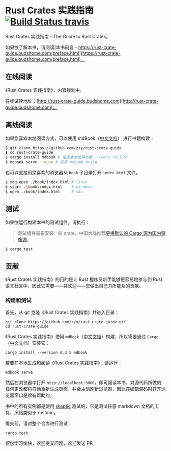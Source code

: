 # Rust Crates 实践指南 &emsp; [![Build Status travis]][travis]

[Build Status travis]: https://api.travis-ci.com/zzy/rust-crate-guide.svg?branch=master
[travis]: https://travis-ci.com/zzy/rust-crate-guide

Rust Crates 实践指南 - The Guide to Rust Crates。

如果欲了解本书，请阅读[本书前言 - https://rust-crate-guide.budshome.com/preface.html](https://rust-crate-guide.budshome.com/preface.html)。

## 在线阅读

《Rust Crates 实践指南》，内容规划中。

在线试读地址：[http://rust-crate-guide.budshome.com](http://rust-crate-guide.budshome.com)。

## 离线阅读

如果您喜欢本地阅读方式，可以使用 mdBook（[中文文档](https://mdbook.budshome.com)） 进行书籍构建：

```bash
$ git clone https://github.com/zzy/rust-crate-guide
$ cd rust-crate-guide
$ cargo install mdbook # 指定版本使用参数：--vers "0.3.5"
$ mdbook serve --open # 或者 mdbook build
```

也可以直接用您喜欢的浏览器从 `book` 子目录打开 `index.html` 文件。

```bash
$ xdg-open ./book/index.html # linux
$ start .\book\index.html    # windows
$ open ./book/index.html     # mac
```

## 测试

如果欲运行构建本书的测试组件，请执行：

> 测试组件需要安装一些 crate，中国大陆推荐[更换默认的 Cargo 源为国内镜像源](https://cargo.budshome.com/reference/source-replacement.html)。

```bash
$ cargo test
```

## 贡献

《Rust Crates 实践指南》的目的是让 Rust 程序员新手能够更容易地参与到 Rust 语言社区中，因此它需要——并欢迎——您做出自己力所能及的贡献。

### 构建和测试

首先，从 git 克隆《Rust Crates 实践指南》并进入目录：

```
git clone https://github.com/zzy/rust-crate-guide.git
cd rust-crate-guide
```

《Rust Crates 实践指南》使用 `mdBook`（[中文文档](https://mdbook.budshome.com)）构建，所以需要通过 `Cargo`（[中文文档](https://cargo.budshome.com)）安装它：

```
cargo install --version 0.3.5 mdbook
```

若要在本地生成和阅读《Rust Crates 实践指南》，请运行：

```
mdbook serve
```

然后在浏览器中打开 `http://localhost:3000`，即可阅读本书。对源代码所做的任何更改都将自动重新生成页面，并会主动刷新浏览器，因此在编辑源码时打开浏览器窗口是很有帮助的。

书中的所有实例都是使用 [skeptic](https://github.com/brson/rust-skeptic) 测试的，它是测试任意 markdown 文档的工具，风格类似于 rustdoc。

提交前，请对整个仓库进行测试：

```
cargo test
```

祝您学习愉快，欢迎提交问题，欢迎发送 PR。

